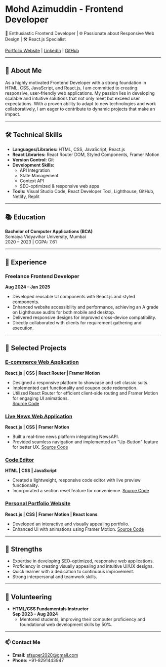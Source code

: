 # Mohd Azimuddin - Frontend Developer

🚀 Enthusiastic Frontend Developer | 🌐 Passionate about Responsive Web Design | 🛠️ React.js Specialist

[Portfolio Website](https://mohdazimuddinport.netlify.app) | [LinkedIn](https://linkedin.com/in/mohd-azimuddin-shaikh-34284b202) | [GitHub](https://github.com/MohdAzimuddin)

---

## 👋 About Me

As a highly motivated Frontend Developer with a strong foundation in HTML, CSS, JavaScript, and React.js, I am committed to creating responsive, user-friendly web applications. My passion lies in developing scalable and intuitive solutions that not only meet but exceed user expectations. With a proven ability to adapt to new technologies and work collaboratively, I am eager to contribute to dynamic projects that make an impact.

---

## 🛠️ Technical Skills

- **Languages/Libraries:** HTML, CSS, JavaScript, React.js
- **React Libraries:** React Router DOM, Styled Components, Framer Motion
- **Version Control:** Git
- **Development Skills:**
  - API Integration
  - State Management
  - Context API
  - SEO-optimized & responsive web apps
- **Tools:** Visual Studio Code, React Developer Tool, Lighthouse, GitHub, Netlify, Replit

---

## 📚 Education

**Bachelor of Computer Applications (BCA)**  
Somaiya Vidyavihar University, Mumbai  
2020 – 2023 | CGPA: 7.61

---

## 💼 Experience

### **Freelance Frontend Developer**
**Aug 2024 – Jan 2025**
- Developed reusable UI components with React.js and styled components.
- Enhanced website accessibility and performance, achieving an A grade on Lighthouse audits for both mobile and desktop.
- Delivered responsive designs for improved cross-device compatibility.
- Directly collaborated with clients for requirement gathering and execution.

---

## 🌟 Selected Projects

### [**E-commerce Web Application**](https://azimuddin-clothskart.netlify.app/)  
**React.js | CSS | React Router | Framer Motion**  
- Designed a responsive platform to showcase and sell classic suits.
- Implemented cart functionality and coupon code redemption.
- Utilized React Router for efficient client-side routing and Framer Motion for engaging UI animations.  
[Source Code](https://github.com/MohdAzimuddin/ClothsKart)

### [**Live News Web Application**](https://atozlive-news.netlify.app/)  
**React.js | CSS | Framer Motion**  
- Built a real-time news platform integrating NewsAPI.
- Provided seamless navigation and implemented an "Up-Button" feature for better UX.
[Source Code](https://github.com/MohdAzimuddin/livenews)

### [**Code Editor**](https://1codeeditor.netlify.app/)  
**HTML | CSS | JavaScript**  
- Created a lightweight, responsive code editor with live preview functionality.
- Incorporated a section reset feature for convenience.
[Source Code](https://github.com/MohdAzimuddin/codeeditor)

### [**Personal Portfolio Website**](https://mohdazimuddinport.netlify.app/)  
**React.js | CSS | Framer Motion | React Icons**  
- Developed an interactive and visually appealing portfolio.
- Enhanced UI with animations using Framer Motion.
[Source Code](https://github.com/MohdAzimuddin/myportfolio)

---

## 🤝 Strengths

- Expertise in developing SEO-optimized, responsive web applications.
- Proficiency in creating visually appealing and intuitive UI/UX designs.
- Quick learner with a dedication to continuous improvement.
- Strong interpersonal and teamwork skills.

---

## 🌟 Volunteering

- **HTML/CSS Fundamentals Instructor**  
  **Sep 2023 – Aug 2024**  
  - Mentored students, improving their computer proficiency and foundational web development skills by 50%.

---

### 📫 Contact Me

- **Email:** sfsuper2020@gmail.com  
- **Phone:** +91-8291443947
